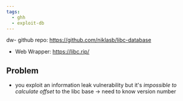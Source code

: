 ```yaml
---
tags:
  - ghh
  - exploit-db
---
```

dw- github repo: https://github.com/niklasb/libc-database
- Web Wrapper: https://libc.rip/
## Problem
- you exploit an information leak vulnerability but it's *impossible to calculate offset* to the libc base
-> need to know version number